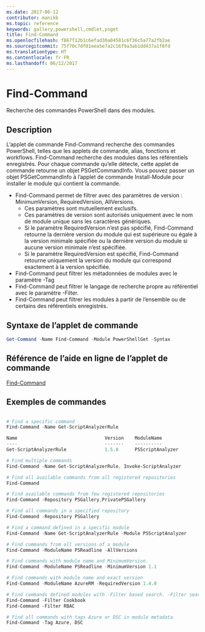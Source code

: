 ```yaml
---
ms.date: 2017-06-12
contributor: manikb
ms.topic: reference
keywords: gallery,powershell,cmdlet,psget
title: Find-Command
ms.openlocfilehash: f867f12b1c6efad30a04581c6f36c5a77a2fb2ae
ms.sourcegitcommit: 75f70c7df01eea5e7a2c16f9a3ab1dd437a1f8fd
ms.translationtype: HT
ms.contentlocale: fr-FR
ms.lasthandoff: 06/12/2017
---
```

<a id="find-command" class="xliff"></a>
# Find-Command

Recherche des commandes PowerShell dans des modules.

<a id="description" class="xliff"></a>
## Description
L’applet de commande Find-Command recherche des commandes PowerShell, telles que les applets de commande, alias, fonctions et workflows. Find-Command recherche des modules dans les référentiels enregistrés.
Pour chaque commande qu’elle détecte, cette applet de commande retourne un objet PSGetCommandInfo. Vous pouvez passer un objet PSGetCommandInfo à l’applet de commande Install-Module pour installer le module qui contient la commande.

- Find-Command permet de filtrer avec des paramètres de version : MinimumVersion, RequiredVersion, AllVersions.
  - Ces paramètres sont mutuellement exclusifs.
  - Ces paramètres de version sont autorisés uniquement avec le nom de module unique sans les caractères génériques.
  - Si le paramètre RequiredVersion n’est pas spécifié, Find-Command retourne la dernière version du module qui est supérieure ou égale à la version minimale spécifiée ou la dernière version du module si aucune version minimale n’est spécifiée.
  - Si le paramètre RequiredVersion est spécifié, Find-Command retourne uniquement la version du module qui correspond exactement à la version spécifiée.
- Find-Command peut filtrer les métadonnées de modules avec le paramètre -Tag
- Find-Command peut filtrer le langage de recherche propre au référentiel avec le paramètre -Filter.
- Find-Command peut filtrer les modules à partir de l’ensemble ou de certains des référentiels enregistrés.

<a id="cmdlet-syntax" class="xliff"></a>
## Syntaxe de l’applet de commande
```powershell
Get-Command -Name Find-Command -Module PowerShellGet -Syntax
```

<a id="cmdlet-online-help-reference" class="xliff"></a>
## Référence de l’aide en ligne de l’applet de commande

[Find-Command](http://go.microsoft.com/fwlink/?LinkId=733636)

<a id="example-commands" class="xliff"></a>
## Exemples de commandes
```powershell

# Find a specific command
Find-Command -Name Get-ScriptAnalyzerRule

Name                                Version    ModuleName                          Repository
----                                -------    ----------                          ----------
Get-ScriptAnalyzerRule              1.5.0      PSScriptAnalyzer                    PSGallery

# Find multiple commands
Find-Command -Name Get-ScriptAnalyzerRule, Invoke-ScriptAnalyzer

# Find all available commands from all registered repositories
Find-Command

# Find available commands from few registered repositories
Find-Command -Repository PSGallery,PrivatePSGallery

# Find all commands in a specified repository
Find-Command -Repository PSGallery

# Find a command defined in a specific module
Find-Command -Name Get-ScriptAnalyzerRule -Module PSScriptAnalyzer

# Find commands from all versions of a module
Find-Command -ModuleName PSReadline -AllVersions

# Find commands with module name and MinimumVersion.
Find-Command -ModuleName PSReadline -MinimumVersion 1.1

# Find commands with module name and exact version
Find-Command -ModuleName AzureRM -RequiredVersion 1.4.0

# Find commands defined modules with -Filter based search. -Filter searches in description and module names
Find-Command -Filter Cookbook
Find-Command -Filter RBAC

# Find all commands with tags Azure or DSC in module metadata
Find-Command -Tag Azure, DSC

```

